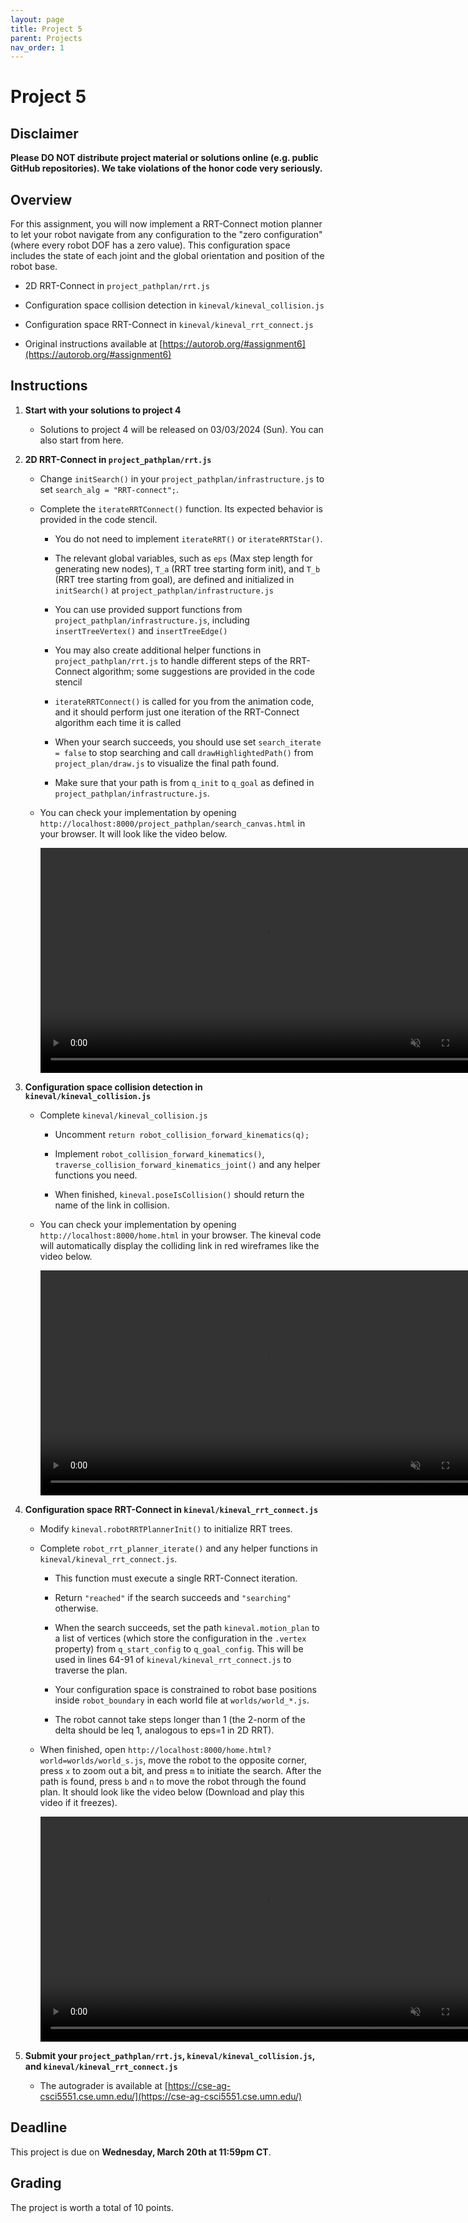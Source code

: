 ```yaml
---
layout: page
title: Project 5
parent: Projects
nav_order: 1
---
```

 
# Project 5

## Disclaimer

<b> Please DO NOT distribute project material or solutions online (e.g. public GitHub repositories). We take violations of the honor code very seriously. </b>

## Overview
For this assignment, you will now implement a RRT-Connect motion planner to let your robot navigate from any configuration to the "zero configuration" (where every robot DOF has a zero value). This configuration space includes the state of each joint and the global orientation and position of the robot base.

- 2D RRT-Connect in `project_pathplan/rrt.js`

- Configuration space collision detection in `kineval/kineval_collision.js`

- Configuration space RRT-Connect in `kineval/kineval_rrt_connect.js`

- Original instructions available at [https://autorob.org/#assignment6](https://autorob.org/#assignment6)

## Instructions

1. <b>Start with your solutions to project 4</b>
    - Solutions to project 4 will be released on 03/03/2024 (Sun). You can also start from here.

2. <b>2D RRT-Connect in `project_pathplan/rrt.js`</b>
        
    - Change `initSearch()` in your `project_pathplan/infrastructure.js` to set `search_alg = "RRT-connect";`.

    - Complete the `iterateRRTConnect()` function. Its expected behavior is provided in the code stencil.

        - You do not need to implement `iterateRRT()` or `iterateRRTStar()`.

        - The relevant global variables, such as `eps` (Max step length for generating new nodes), `T_a` (RRT tree starting form init), and `T_b` (RRT tree starting from goal), are defined and initialized in `initSearch()` at `project_pathplan/infrastructure.js`

        - You can use provided support functions from `project_pathplan/infrastructure.js`, including `insertTreeVertex()` and `insertTreeEdge()`

        - You may also create additional helper functions in `project_pathplan/rrt.js` to handle different steps of the RRT-Connect algorithm; some suggestions are provided in the code stencil

        - `iterateRRTConnect()` is called for you from the animation code, and it should perform just one iteration of the RRT-Connect algorithm each time it is called

        - When your search succeeds, you should use set `search_iterate = false` to stop searching and call `drawHighlightedPath()` from `project_plan/draw.js` to visualize the final path found.

        - Make sure that your path is from `q_init` to `q_goal` as defined in `project_pathplan/infrastructure.js`.

    - You can check your implementation by opening `http://localhost:8000/project_pathplan/search_canvas.html` in your browser. It will look like the video below.

        <video width="720" muted controls>
            <source src="/CSCI5551-Spr24/assets/projects/P5/2d_rrt.mp4" type="video/mp4">
        </video>


3. <b>Configuration space collision detection in `kineval/kineval_collision.js`</b>

    - Complete `kineval/kineval_collision.js`

        - Uncomment `return robot_collision_forward_kinematics(q);`

        - Implement `robot_collision_forward_kinematics()`, `traverse_collision_forward_kinematics_joint()` and any helper functions you need.

        - When finished, `kineval.poseIsCollision()` should return the name of the link in collision.
    
    - You can check your implementation by opening `http://localhost:8000/home.html` in your browser. The kineval code will automatically display the colliding link in red wireframes like the video below.

        <video width="720" muted controls>
            <source src="/CSCI5551-Spr24/assets/projects/P5/kineval_collision.mp4" type="video/mp4">
        </video>

4. <b>Configuration space RRT-Connect in `kineval/kineval_rrt_connect.js`</b>

    - Modify `kineval.robotRRTPlannerInit()` to initialize RRT trees.

    - Complete `robot_rrt_planner_iterate()` and any helper functions in `kineval/kineval_rrt_connect.js`.

        - This function must execute a single RRT-Connect iteration.

        - Return `"reached"` if the search succeeds and `"searching"` otherwise.

        - When the search succeeds, set the path `kineval.motion_plan` to a list of vertices (which store the configuration in the `.vertex` property) from `q_start_config` to `q_goal_config`. This will be used in lines 64-91 of `kineval/kineval_rrt_connect.js` to traverse the plan.

        - Your configuration space is constrained to robot base positions inside `robot_boundary` in each world file at `worlds/world_*.js`.

        - The robot cannot take steps longer than 1 (the 2-norm of the delta should be leq 1, analogous to eps=1 in 2D RRT).

    - When finished, open `http://localhost:8000/home.html?world=worlds/world_s.js`, move the robot to the opposite corner, press `x` to zoom out a bit, and press `m` to initiate the search. After the path is found, press `b` and `n` to move the robot through the found plan. It should look like the video below (Download and play this video if it freezes).

        <video width="720" muted controls>
            <source src="/CSCI5551-Spr24/assets/projects/P5/kineval_rrt.mp4" type="video/mp4">
        </video>

5. <b>Submit your `project_pathplan/rrt.js`, `kineval/kineval_collision.js`, and `kineval/kineval_rrt_connect.js` </b>
    - The autograder is available at [https://cse-ag-csci5551.cse.umn.edu/](https://cse-ag-csci5551.cse.umn.edu/)
    <!-- - The autograder for `kineval/kineval_rrt_connect.js` is still under construction. Stay tuned for updates. -->


## Deadline

This project is due on <b>Wednesday, March 20th at 11:59pm CT</b>.

## Grading

The project is worth a total of 10 points.